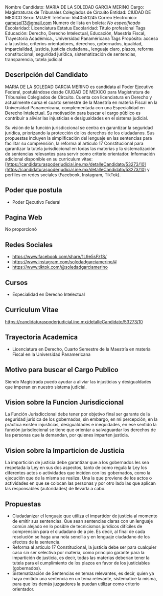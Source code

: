 Nombre Candidato: MARIA DE LA SOLEDAD GARCIA MERINO
Cargo: Magistraturas de Tribunales Colegiados de Circuito
Entidad: CIUDAD DE MEXICO
Sexo: MUJER
Telefono: 5540551245
Correo Electronico: gamesol13@gmail.com
Numero de lista en boleta: *No especificado*
Escolaridad: Licenciatura
Estatus Escolaridad: Título profesional
Tags Educación: Derecho, Derecho Intelectual, Educación, Maestría Fiscal, Trayectoria Académica., Universidad Panaméricana
Tags Propósito: acceso a la justicia, criterios orientadores, derechos, gobernados, igualdad, imparcialidad, justicia, justicia ciudadana., lenguaje claro, plazos, reforma constitucional, seguridad jurídica, sistematización de sentencias, transparencia, tutela judicial


## Descripción del Candidato 

MARIA DE LA SOLEDAD GARCIA MERINO es candidata al Poder Ejecutivo Federal, postulándose desde CIUDAD DE MEXICO para Magistratura de Tribunales Colegiados de Circuito. Cuenta con licenciatura en Derecho y actualmente cursa el cuarto semestre de la Maestría en materia Fiscal en la Universidad Panamericana, complementada con una Especialidad en Derecho Intelectual. Su motivación para buscar el cargo público es contribuir a aliviar las injusticias e desigualdades en el sistema judicial.

Su visión de la función jurisdiccional se centra en garantizar la seguridad jurídica, priorizando la protección de los derechos de los ciudadanos. Sus propuestas incluyen la simplificación del lenguaje en las sentencias para facilitar su comprensión, la reforma al artículo 17 Constitucional para garantizar la tutela jurisdiccional en todas las materias y la sistematización de sentencias relevantes para servir como criterio orientador. Información adicional disponible en su currículum vitae: [https://candidaturaspoderjudicial.ine.mx/detalleCandidato/53273/10](https://candidaturaspoderjudicial.ine.mx/detalleCandidato/53273/10) y perfiles en redes sociales (Facebook, Instagram, TikTok).


## Poder que postula

- Poder Ejecutivo Federal


## Pagina Web

No proporcionó


## Redes Sociales

- https://www.facebook.com/share/1L9e5sFz1S/
- https://www.instagram.com/soledadgarciamerino/#
- https://www.tiktok.com/@soledadgarciamerino


## Cursos

- Especialidad en Derecho Intelectual


## Curriculum Vitae

https://candidaturaspoderjudicial.ine.mx/detalleCandidato/53273/10


## Trayectoria Academica

- Licenciatura en Derecho, Cuarto Semestre de la Maestría en materia Fiscal en la Universidad Panamericana


## Motivo para buscar el Cargo Publico

Siendo Magistrada puedo ayudar a aliviar las injusticias y desigualdades que imperan en nuestro sistema judicial.


## Vision sobre la Funcion Jurisdiccional

La Función Jurisdiccional debe tener por objetivo final ser garante de la seguridad jurídica de los gobernados, sin embargo, en mi percepción, en la práctica existen injusticias, desigualdades e inequidades, en ese sentido la función jurisdiccional se tiene que orientar a salvaguardar los derechos de las personas que la demandan, por quienes imparten justicia.


## Vision sobre la Imparticion de Justicia

La impartición de justicia debe garantizar que a los gobernados les sea respetada la Ley en sus dos aspectos, tanto de como regula la Ley los diferentes actos o actividades que inciden con los gobernados, como la ejecución que de la misma se realiza. Una la que proviene de los actos o actividades en que se colocan las personas y por otro lado las que aplican las responsables (autoridades) de llevarla a cabo.


## Propuestas

- Ciudadanizar el lenguaje que utiliza el impartidor de justicia al momento de emitir sus sentencias. Que sean sentencias claras con un lenguaje común alejado en lo posible de tecnicismos jurídicos difíciles de comprensión para el ciudadano de a pie. Es decir, al final de cada resolución se haga una nota sencilla y en lenguaje ciudadano de los efectos de la sentencia.
- Reforma al artículo 17 Constitucional, la justicia debe ser para cualquier caso sin ser selectiva por materia, como principio garante para la impartición de justicia, es decir, todas las materias deberían tener la tutela para el cumplimiento de los plazos en favor de los justiciables (gobernados).
- Sistematización de Sentencias en temas relevantes, es decir, quien ya haya emitido una sentencia en un tema relevante, sistematice la misma, para que los demás juzgadores la puedan utilizar como criterio orientador.

